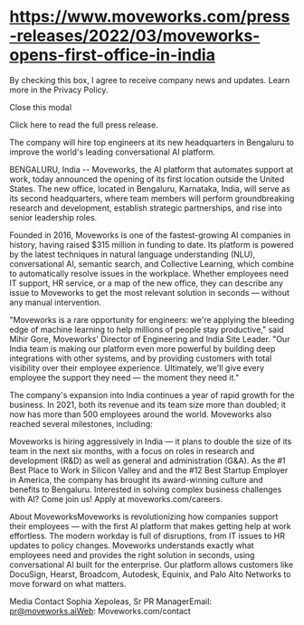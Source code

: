 # https://www.moveworks.com/press-releases/2022/03/moveworks-opens-first-office-in-india

By checking this box, I agree to receive company news and updates. Learn more in the Privacy Policy.







  Close this modal
  


Click here to read the full press release.

The company will hire top engineers at its new headquarters in Bengaluru to improve the world's leading conversational AI platform.

BENGALURU, India -- Moveworks, the AI platform that automates support at work, today announced the opening of its first location outside the United States. The new office, located in Bengaluru, Karnataka, India, will serve as its second headquarters, where team members will perform groundbreaking research and development, establish strategic partnerships, and rise into senior leadership roles.

Founded in 2016, Moveworks is one of the fastest-growing AI companies in history, having raised $315 million in funding to date. Its platform is powered by the latest techniques in natural language understanding (NLU), conversational AI, semantic search, and Collective Learning, which combine to automatically resolve issues in the workplace. Whether employees need IT support, HR service, or a map of the new office, they can describe any issue to Moveworks to get the most relevant solution in seconds — without any manual intervention.

"Moveworks is a rare opportunity for engineers: we're applying the bleeding edge of machine learning to help millions of people stay productive," said Mihir Gore, Moveworks' Director of Engineering and India Site Leader. "Our India team is making our platform even more powerful by building deep integrations with other systems, and by providing customers with total visibility over their employee experience. Ultimately, we'll give every employee the support they need — the moment they need it."

The company's expansion into India continues a year of rapid growth for the business. In 2021, both its revenue and its team size more than doubled; it now has more than 500 employees around the world. Moveworks also reached several milestones, including: 

Moveworks is hiring aggressively in India — it plans to double the size of its team in the next six months, with a focus on roles in research and development (R&D) as well as general and administration (G&A). As the #1 Best Place to Work in Silicon Valley and and the #12 Best Startup Employer in America, the company has brought its award-winning culture and benefits to Bengaluru. Interested in solving complex business challenges with AI? Come join us! Apply at moveworks.com/careers.

About MoveworksMoveworks is revolutionizing how companies support their employees — with the first AI platform that makes getting help at work effortless. The modern workday is full of disruptions, from IT issues to HR updates to policy changes. Moveworks understands exactly what employees need and provides the right solution in seconds, using conversational AI built for the enterprise. Our platform allows customers like DocuSign, Hearst, Broadcom, Autodesk, Equinix, and Palo Alto Networks to move forward on what matters.

Media Contact Sophia Xepoleas, Sr PR ManagerEmail: pr@moveworks.aiWeb: Moveworks.com/contact 

